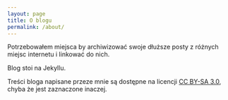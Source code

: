 ```yaml
---
layout: page
title: O blogu
permalink: /about/
---
```


Potrzebowałem miejsca by archiwizować swoje dłuższe posty z różnych miejsc internetu i linkować do nich.

Blog stoi na Jekyllu.

Treści bloga napisane przeze mnie są dostępne na licencji [CC BY-SA 3.0](https://creativecommons.org/licenses/by-sa/3.0/deed.pl), chyba że jest zaznaczone inaczej.


